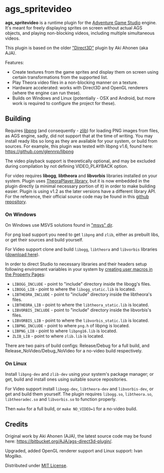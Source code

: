 # ags_spritevideo

**ags_spritevideo** is a runtime plugin for the [Adventure Game Studio](https://github.com/adventuregamestudio/ags) engine. It's meant for freely displaying sprites on screen without actual AGS objects, and playing non-blocking videos, including multiple simultaneous videos.

This plugin is based on the older ["Direct3D"](https://bitbucket.org/AJA/ags-direct3d-plugin/) plugin by Aki Ahonen (aka AJA).

Features:
* Create textures from the game sprites and display them on screen using certain transformations from the supported list.
* Play Theora video files in a non-blocking manner on a texture.
* Hardware accelerated: works with Direct3D and OpenGL renderers (where the engine can run these).
* Builds on Windows and Linux (potentially - OSX and Android, but more work is required to configure the project for these).


## Building

Requires [libpng](http://www.libpng.org/pub/png/) (and consequently - [zlib](http://zlib.net/)) for loading PNG images from files, as AGS engine, sadly, did not support that at the time of writing.
You may install ready libs so long as they are available for your system, or build from sources. For example, this plugin was tested with libpng v1.6, found here: https://github.com/glennrp/libpng

The video playback support is theoretically optional, and may be excluded during compilation by not defining VIDEO_PLAYBACK option.

For video requires **libogg**, **libtheora** and **libvorbis** libraries installed on your system. Plugin uses [TheoraPlayer library](https://www.cateia.com/libtheoraplayer/wiki/index.php/Main_Page), but it is now embedded in the plugin directly (a minimal necessary portion of it) in order to make building easier. Plugin is using v1.2 as the later versions have a different library API. For the reference, their official source code may be found in this [github repository](https://github.com/AprilAndFriends/theoraplayer).

### On Windows

On Windows use MSVS solutions found in ["msvs" dir](https://github.com/ivan-mogilko/ags-spritevideo/tree/master/msvs).

For png load support you need to get `libpng` and `zlib`, either as prebuilt libs, or get their sources and build yourself.

For Video support clone and build `libogg`, `libtheora` and `libvorbis` libraries ([download here](https://www.xiph.org/downloads/)).

In order to direct Studio to necessary libraries and their headers setup following enviroment variables in your system by [creating user macros in the Property Pages](https://docs.microsoft.com/en-us/cpp/build/working-with-project-properties?view=msvc-160#user-defined-macros):

* `LIBOGG_INCLUDE` - point to "include" directory inside the libogg's files.
* `LIBOGG_LIB` - point to where the `libogg_static.lib` is located.
* `LIBTHEORA_INCLUDE` - point to "include" directory inside the libtheora's files.
* `LIBTHEORA_LIB` - point to where the `libtheora_static.lib` is located.
* `LIBVORBIS_INCLUDE` - point to "include" directory inside the libvorbis's files.
* `LIBVORBIS_LIB` - point to where the `libvorbis_static.lib` is located.
* `LIBPNG_INCLUDE` - point to where `png.h` of libpng is located.
* `LIBPNG_LIB` - point to where `libpng16.lib` is located.
* `ZLIB_LIB` - point to where `zlib.lib` is located.

There are two pairs of build configs: Release/Debug for a full build, and Release\_NoVideo/Debug\_NoVideo for a no-video build respectively.

### On Linux

Install `libpng-dev` and `zlib-dev` using your system's package manager; or get, build and install ones using suitable source repositories.

For Video support install `libogg-dev`, `libtheora-dev` and `libvorbis-dev`, or get and build them yourself. The plugin requires `libogg.so`, `libtheora.so`, `libtheoradec.so` and `libvorbis.so` to function properly.

Then `make` for a full build, or `make NO_VIDEO=1` for a no-video build.

## Credits

Original work by Aki Ahonen (AJA), the latest source code may be found here: https://bitbucket.org/AJA/ags-direct3d-plugin/.

Upgraded, added OpenGL renderer support and Linux support: Ivan Mogilko.

Distributed under [MIT License](LICENSE.md).
